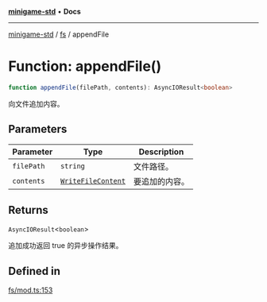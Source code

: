 [**minigame-std**](../../../README.md) • **Docs**

***

[minigame-std](../../../README.md) / [fs](../README.md) / appendFile

# Function: appendFile()

```ts
function appendFile(filePath, contents): AsyncIOResult<boolean>
```

向文件追加内容。

## Parameters

| Parameter | Type | Description |
| ------ | ------ | ------ |
| `filePath` | `string` | 文件路径。 |
| `contents` | [`WriteFileContent`](../type-aliases/WriteFileContent.md) | 要追加的内容。 |

## Returns

`AsyncIOResult`\<`boolean`\>

追加成功返回 true 的异步操作结果。

## Defined in

[fs/mod.ts:153](https://github.com/JiangJie/minigame-std/blob/1187f9b62000e3d29782e461fb54ceb4107f512c/src/std/fs/mod.ts#L153)
